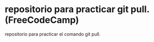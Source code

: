 # repositorio para practicar git pull. (FreeCodeCamp)
repositorio para practicar el comando git pull.
